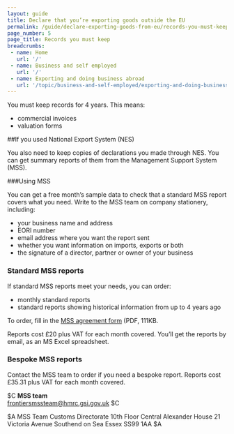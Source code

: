 ```yaml
---
layout: guide
title: Declare that you’re exporting goods outside the EU
permalink: /guide/declare-exporting-goods-from-eu/records-you-must-keep.html
page_number: 5
page_title: Records you must keep
breadcrumbs:
 - name: Home
   url: '/'
 - name: Business and self employed
   url: '/'
 - name: Exporting and doing business abroad
   url: '/topic/business-and-self-employed/exporting-and-doing-business-abroad.html'   
---
```


You must keep records for 4 years. This means:

- commercial invoices
- valuation forms

##If you used National Export System (NES)

You also need to keep copies of declarations you made through NES. You can get summary reports of them from the Management Support System (MSS).

###Using MSS

You can get a free month’s sample data to check that a standard MSS report covers what you need. Write to the MSS team on company stationery, including:

- your business name and address
- EORI number
- email address where you want the report sent
- whether you want information on imports, exports or both
- the signature of a director, partner or owner of your business

### Standard MSS reports

If standard MSS reports meet your needs, you can order:

- monthly standard reports
- standard reports showing historical information from up to 4 years ago

To order, fill in the [MSS agreement form](https://www.gov.uk/government/uploads/system/uploads/attachment_data/file/381489/Agreement_for_the_Sale_of_Management_Support_System__MSS__Data.pdf) (PDF, 111KB. 

Reports cost £20 plus VAT for each month covered. You’ll get the reports by email, as an MS Excel spreadsheet.

### Bespoke MSS reports

Contact the MSS team to order if you need a bespoke report. Reports cost £35.31 plus VAT for each month covered.

$C 
**MSS team**  
<frontiersmssteam@hmrc.gsi.gov.uk>
$C  

$A
MSS Team
Customs Directorate
10th Floor Central
Alexander House
21 Victoria Avenue
Southend on Sea
Essex
SS99 1AA 
$A

